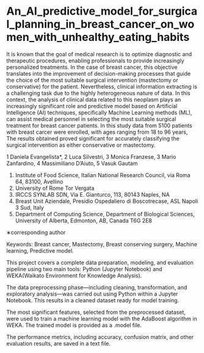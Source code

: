 # An_AI_predictive_model_for_surgical_planning_in_breast_cancer_on_women_with_unhealthy_eating_habits
It is known that the goal of medical research is to optimize diagnostic and therapeutic procedures, enabling professionals to provide increasingly personalized treatments. In the case of breast cancer, this objective translates into the improvement of decision-making processes that guide the choice of the most suitable surgical intervention (mastectomy or conservative) for the patient. Nevertheless, clinical information extracting is a challenging task due to the highly heterogeneous nature of data. In this context, the analysis of clinical data related to this neoplasm plays an increasingly significant role and predictive model based on Artificial Intelligence (AI) techniques, specifically Machine Learning methods (ML), can assist medical personnel in selecting the most suitable surgical treatment for breast cancer patients. In this study data from 5100 patients with breast carcer were enrolled, with ages ranging from 18 to 96 years, The results obtained proved significant for accurately classifying the surgical intervention as either conservative or mastectomy.

1 Daniela Evangelista*, 2 Luca Silvestri, 3 Monica Franzese, 3 Mario Zanfardino, 4 Massimiliano D’Aiuto, 5 Vasuk Gautam

1.	Institute of Food Science, Italian National Research Council, via Roma 64, 83100, Avellino
2.	University of Rome Tor Vergata
3.	IRCCS SYNLAB SDN, Via E. Gianturco, 113, 80143 Naples, NA
4.	Breast Unit Aziendale, Presidio Ospedaliero di Boscotrecase, ASL Napoli 3 Sud, Italy
5.	Department of Computing Science, Department of Biological Sciences, University of Alberta, Edmonton, AB, Canada T6G 2E8

∗corresponding author

Keywords: Breast cancer, Mastectomy, Breast conserving surgery, Machine learning, Predictive model.

This project covers a complete data preparation, modeling, and evaluation pipeline using two main tools: Python (Jupyter Notebook) and WEKA(Waikato Environment for Knowledge Analysis).

The data preprocessing phase—including cleaning, transformation, and exploratory analysis—was carried out using Python within a Jupyter Notebook. This results in a cleaned dataset ready for model training.

The most significant features, selected from the preprocessed dataset, were used to train a machine learning model with the AdaBoost algorithm in WEKA. The trained model is provided as a .model file.

The performance metrics, including accuracy, confusion matrix, and other evaluation results, are saved in a text file.
